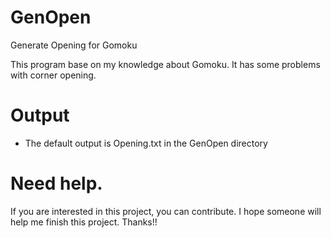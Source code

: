 # GenOpen
Generate Opening for Gomoku

This program base on my knowledge about Gomoku. It has some problems with corner opening.
# Output
- The default output is Opening.txt in the GenOpen directory
# Need help.
If you are interested in this project, you can contribute.  I hope someone will help me finish this project. Thanks!!
